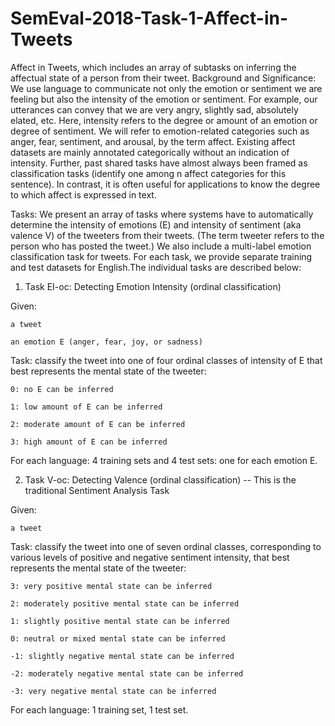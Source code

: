 # SemEval-2018-Task-1-Affect-in-Tweets
Affect in Tweets, which includes an array of subtasks on inferring the affectual state of a person from their tweet.
Background and Significance: We use language to communicate not only the emotion or sentiment we are feeling but also the intensity of the emotion or sentiment. For example, our utterances can convey that we are very angry, slightly sad, absolutely elated, etc. Here, intensity refers to the degree or amount of an emotion or degree of sentiment. We will refer to emotion-related categories such as anger, fear, sentiment, and arousal, by the term affect. Existing affect datasets are mainly annotated categorically without an indication of intensity. Further, past shared tasks have almost always been framed as classification tasks (identify one among n affect categories for this sentence). In contrast, it is often useful for applications to know the degree to which affect is expressed in text.

Tasks: We present an array of tasks where systems have to automatically determine the intensity of emotions (E) and intensity of sentiment (aka valence V) of the tweeters from their tweets. (The term tweeter refers to the person who has posted the tweet.) We also include a multi-label emotion classification task for tweets. For each task, we provide separate training and test datasets for English.The individual tasks are described below:

1. Task EI-oc: Detecting Emotion Intensity (ordinal classification)

Given:

    a tweet

    an emotion E (anger, fear, joy, or sadness)

Task: classify the tweet into one of four ordinal classes of intensity of E that best represents the mental state of the tweeter:

    0: no E can be inferred

    1: low amount of E can be inferred

    2: moderate amount of E can be inferred

    3: high amount of E can be inferred

For each language: 4 training sets and 4 test sets: one for each emotion E.

2. Task V-oc: Detecting Valence (ordinal classification) -- This is the traditional Sentiment Analysis Task

Given:

    a tweet

Task: classify the tweet into one of seven ordinal classes, corresponding to various levels of positive and negative sentiment intensity, that best represents the mental state of the tweeter:

    3: very positive mental state can be inferred

    2: moderately positive mental state can be inferred

    1: slightly positive mental state can be inferred

    0: neutral or mixed mental state can be inferred

    -1: slightly negative mental state can be inferred

    -2: moderately negative mental state can be inferred

    -3: very negative mental state can be inferred

For each language: 1 training set, 1 test set. 
